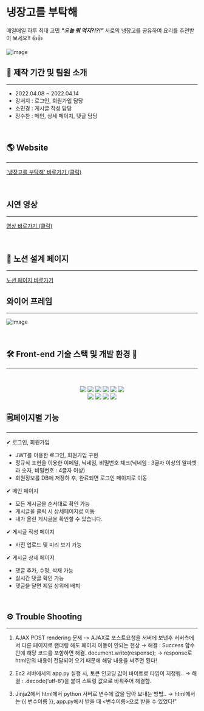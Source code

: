 # 냉장고를 부탁해

매일매일 하루 최대 고민 **_"오늘 뭐 먹지?!?!"_**
서로의 냉장고를 공유하여 요리를 추천받아 보세요!! 👍👍

![image](https://user-images.githubusercontent.com/95998675/163380435-ce054ea7-60a2-48b1-b3cf-d1d274b774f9.png)
</br>

## 📆 제작 기간 및 팀원 소개

---

- 2022.04.08 ~ 2022.04.14
- 강서지 : 로그인, 회원가입 담당
- 소민경 : 게시글 작성 담당
- 장수찬 : 메인, 상세 페이지, 댓글 담당

</br>

## 🌎 Website

---

<a href="https://github.com/doremilan/Chap5_project.git">'냉장고를 부탁해' 바로가기 (클릭)</a>

</br>

## 시연 영상

---

<a href="https://youtu.be/DvVvXFBrmig">영상 바로가기 (클릭)</a>

</br>

## 📝 노션 설계 페이지

---

<a href="https://www.notion.so/6956f7850311474a944658f0652771d4">노션 페이지 바로가기</a>

## 와이어 프레임

---

![image](https://user-images.githubusercontent.com/95998675/163371909-b07f32c8-c5f8-4ada-ab06-577c606245be.png)

</br>

## 🛠 Front-end 기술 스택 및 개발 환경 🔨

---

<br>
<p align="center">
<img src="https://img.shields.io/badge/javascript-F7DF1E?style=for-the-badge&logo=javascript&logoColor=black">
<img src="https://img.shields.io/badge/html5-E34F26?style=for-the-badge&logo=html5&logoColor=white">
<img src="https://img.shields.io/badge/css-1572B6?style=for-the-badge&logo=css3&logoColor=white">
<img src="https://img.shields.io/badge/react-61DAFB?style=for-the-badge&logo=react&logoColor=black">
<img src="https://img.shields.io/badge/redux-764ABC?style=for-the-badge&logo=react&logoColor=black">
<img src="https://img.shields.io/badge/axios-007CE2?style=for-the-badge&logo=axios&logoColor=white">
</br>
<img src="https://img.shields.io/badge/reactrouterdom-375BD2?style=for-the-badge&logo=reactrouterdom&logoColor=white">
<img src="https://img.shields.io/badge/styledcomponents-181717?style=for-the-badge&logo=styledcomponents&logoColor=white">
<img src="https://img.shields.io/badge/amazonaws-232F3E?style=for-the-badge&logo=amazonaws&logoColor=white">
<img src="https://img.shields.io/badge/github-181717?style=for-the-badge&logo=github&logoColor=white">

</br>

## 🗒️페이지별 기능

---

✔ 로그인, 회원가입

- JWT를 이용한 로그인, 회원가입 구현
- 정규식 표현을 이용한 이메일, 닉네임, 비밀번호 체크(닉네임 : 3글자 이상의 알파벳과 숫자, 비밀번호 : 4글자 이상)
- 회원정보를 DB에 저장하 후, 완료되면 로그인 페이지로 이동

✔ 메인 페이지

- 모든 게시글을 순서대로 확인 가능
- 게시글을 클릭 시 상세페이지로 이동
- 내가 올린 게시글을 확인할 수 있습니다.

✔ 게시글 작성 페이지

- 사진 업로드 및 미리 보기 가능

✔ 게시글 상세 페이지

- 댓글 추가, 수정, 삭제 가능
- 실시간 댓글 확인 가능
- 댓글을 달면 제일 상위에 배치

</br>

## ⚙️ Trouble Shooting

---

1. AJAX POST rendering 문제
   -> AJAX로 포스트요청을 서버에 보낸후
   서버측에서 다른 페이지로 랜더링 해도 페이지 이동이 안되는 현상
   → 해결 : Success 함수 안에 해당 코드를 포함하면 해결.
   document.write(response); -> response로
   html안의 내용이 전달되어 오기 때문에 해당 내용을 써주면 된다!
2. Ec2 서버에서의 app.py 실행 시, 토큰 인코딩 값이 바이트로 타입이 지정됨..
   → 해결 : .decode(‘utf-8’)을 붙여 스트링 값으로 바꿔주어 해결함.

3. Jinja2에서 html에서 python 서버로 변수에 값을 담아 보내는 방법..
   → html에서는 {{ 변수이름 }}, app.py에서 받을 때 <변수이름>으로 받을 수 있었다!"
